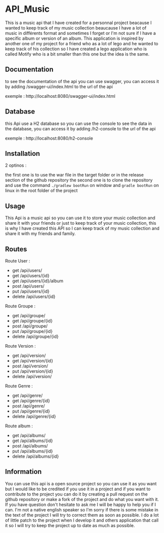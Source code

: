 # API_Music

This is a music api that I have created for a personnal project beacause I wanted to keep track of my music collection beaucause I have a lot of music in différents format and
sometimes I forget or I'm not sure if I have a specific album or version of an album. This application is inspired by another one of my project for a friend who as a lot of lego
and he wanted to keep track of his collection so I have created a lego application who is called Motify who is a bit smaller than this one but the idea is the same.

## Documentation

to see the documentation of the api you can use swagger, you can access it by adding /swagger-ui/index.html to the url of the api

exemple : http://localhost:8080/swagger-ui/index.html

## Database

this Api use a H2 database so you can use the console to see the data in the database, you can access it by adding /h2-console to the url of the api

exemple : http://localhost:8080/h2-console

## Installation

2 optinos :

the first one is to use the war file in the target folder or in the release section of the github repository
the second one is to clone the repository and use the command `./gradlew bootRun` on window and `gradle bootRun` on linux in the root folder of the project

## Usage

This Api is a music api so you can use it to store your music collection and share it with your friends or just to keep track of your music collection,
this is why I have created this API so I can keep track of my music collection and share it with my friends and family.

## Routes
Route User :
- get /api/users/
- get /api/users/{id}
- get /api/users/{id}/album
- post /api/users/
- put /api/users/{id}
- delete /api/users/{id}

Route Groupe :
- get /api/groupe/
- get /api/groupe/{id}
- post /api/groupe/
- put /api/groupe/{id}
- delete /api/groupe/{id}

Route Version :
- get /api/version/
- get /api/version/{id}
- post /api/version/
- put /api/version/{id}
- delete /api/version/

Route Genre :
- get /api/genre/
- get /api/genre/{id}
- post /api/genre/
- put /api/genre/{id}
- delete /api/genre/{id}

Route album :
- get /api/albums/
- get /api/albums/{id}
- post /api/albums/
- put /api/albums/{id}
- delete /api/albums/{id}

## Information

You can use this api is a open source project so you can use it as you want but I would like to be credited if you use it in a project and if you want to contribute to the project you can do it by creating a pull request on the github repository or
make a fork of the project and do what you want with it. If you have question don't hesitate to ask me I will be happy to help you if I can.
I'm not a native english speaker so I'm sorry if there is some mistake in the text of the project I will try to correct them as soon as possible.
I do a lot of little patch to the project when I develop it and others application that call it so I will try to keep the project up to date as much as possible.
